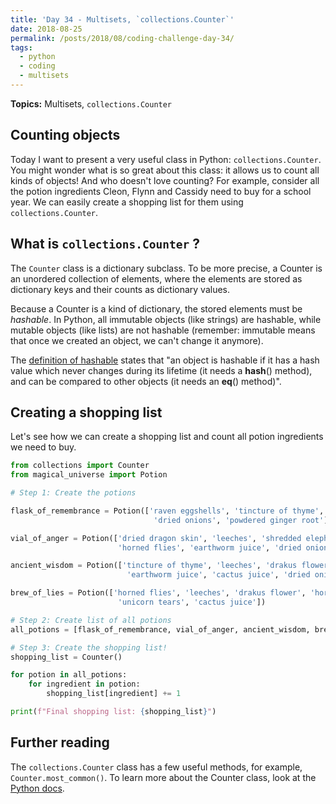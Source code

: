 ```yaml
---
title: 'Day 34 - Multisets, `collections.Counter`'
date: 2018-08-25
permalink: /posts/2018/08/coding-challenge-day-34/
tags:
  - python
  - coding
  - multisets
---
```


**Topics:** Multisets, `collections.Counter`
 
## Counting objects

Today I want to present a very useful class in Python: `collections.Counter`. You might wonder what is so great about this class: it allows us to count all kinds of objects! And who doesn't love counting? For example, consider all the potion ingredients Cleon, Flynn and Cassidy need to buy for a school year. We can easily create a shopping list for them using `collections.Counter`.

## What is `collections.Counter` ?

The `Counter` class is a dictionary subclass. To be more precise, a Counter is an unordered collection of elements, where the elements are stored as dictionary keys and their counts as dictionary values.   
    
Because a Counter is a kind of dictionary, the stored elements must be *hashable*. In Python, all immutable objects (like strings) are hashable, while mutable objects (like lists) are not hashable (remember: immutable means that once we created an object, we can't change it anymore).

The [definition of hashable](https://docs.python.org/3.7/glossary.html) states that "an object is hashable if it has a hash value which never changes during its lifetime (it needs a __hash__() method), and can be compared to other objects (it needs an __eq__() method)".
   
## Creating a shopping list

Let's see how we can create a shopping list and count all potion ingredients we need to buy.

```python
from collections import Counter
from magical_universe import Potion

# Step 1: Create the potions

flask_of_remembrance = Potion(['raven eggshells', 'tincture of thyme', 'unicorn tears',
                                'dried onions', 'powdered ginger root'])

vial_of_anger = Potion(['dried dragon skin', 'leeches', 'shredded elephant tusk',
                        'horned flies', 'earthworm juice', 'dried onions'])

ancient_wisdom = Potion(['tincture of thyme', 'leeches', 'drakus flower', 'lavender sprig',
                          'earthworm juice', 'cactus juice', 'dried onions'])

brew_of_lies = Potion(['horned flies', 'leeches', 'drakus flower', 'horned flies',
                        'unicorn tears', 'cactus juice'])

# Step 2: Create list of all potions
all_potions = [flask_of_remembrance, vial_of_anger, ancient_wisdom, brew_of_lies]

# Step 3: Create the shopping list!
shopping_list = Counter()

for potion in all_potions:
    for ingredient in potion:
        shopping_list[ingredient] += 1

print(f"Final shopping list: {shopping_list}")
```

## Further reading

The `collections.Counter` class has a few useful methods, for example, `Counter.most_common()`. To learn more about the Counter class, look at the [Python docs](https://docs.python.org/3/library/collections.html#collections.Counter).
